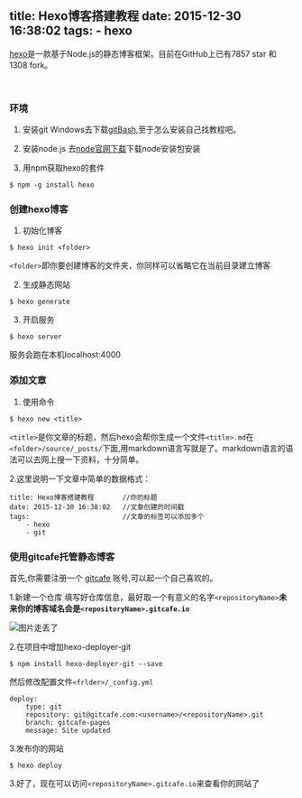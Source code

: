 title: Hexo博客搭建教程
date: 2015-12-30 16:38:02
tags:
	- hexo
---

[hexo](https://github.com/hexojs/hexo)是一款基于Node.js的静态博客框架。目前在GitHub上已有7857 star 和 1308 fork。

<!-- more -->

<br/>

### 环境
1. 安装git
Windows去下载[gitBash](http://git-scm.com/download/),至于怎么安装自己找教程吧。

2. 安装node.js
去[node官网下载](https://nodejs.org/en/download/)下载node安装包安装

3. 用npm获取hexo的套件
```
$ npm -g install hexo
```
### 创建hexo博客
1. 初始化博客
```
$ hexo init <folder>
```
`<folder>`即你要创建博客的文件夹，你同样可以省略它在当前目录建立博客

2. 生成静态网站
```
$ hexo generate
```
3. 开启服务
```
$ hexo server
```
服务会跑在本机localhost:4000

### 添加文章

1. 使用命令
```
$ hexo new <title>	
```
`<title>`是你文章的标题，然后hexo会帮你生成一个文件`<title>.md`在`<folder>/source/_posts/`下面,用markdown语言写就是了。markdown语言的语法可以去网上搜一下资料，十分简单。

2.这里说明一下文章中简单的数据格式：
```
title: Hexo博客搭建教程 		//你的标题
date: 2015-12-30 16:38:02 	//文章创建的时间戳
tags:						//文章的标签可以添加多个
	- hexo
	- git
```
### 使用gitcafe托管静态博客

首先,你需要注册一个 [gitcafe](https://gitcafe.com) 账号,<username>可以起一个自己喜欢的。

1.新建一个仓库
填写好仓库信息，最好取一个有意义的名字`<repositoryName>`**未来你的博客域名会是`<repositoryName>.gitcafe.io`**

![图片走丢了](http://7xpp66.com1.z0.glb.clouddn.com/blog/img/20160101.png)

2.在项目中增加hexo-deployer-git

	$ npm install hexo-deployer-git --save

然后修改配置文件`<frlder>/_config.yml`
```
deploy:
	type: git
	repository: git@gitcafe.com:<username>/<repositoryName>.git
	branch: gitcafe-pages
	message: Site updated
```
3.发布你的网站
```
$ hexo deploy
```
3.好了，现在可以访问`<repositoryName>.gitcafe.io`来查看你的网站了 









